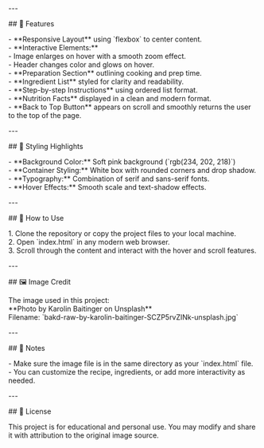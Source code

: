 \---

\#\# 🧠 Features

\- \*\*Responsive Layout\*\* using \`flexbox\` to center content.  
\- \*\*Interactive Elements:\*\*  
  \- Image enlarges on hover with a smooth zoom effect.  
  \- Header changes color and glows on hover.  
\- \*\*Preparation Section\*\* outlining cooking and prep time.  
\- \*\*Ingredient List\*\* styled for clarity and readability.  
\- \*\*Step-by-step Instructions\*\* using ordered list format.  
\- \*\*Nutrition Facts\*\* displayed in a clean and modern format.  
\- \*\*Back to Top Button\*\* appears on scroll and smoothly returns the user to the top of the page.

\---

\#\# 🎨 Styling Highlights

\- \*\*Background Color:\*\* Soft pink background (\`rgb(234, 202, 218)\`)  
\- \*\*Container Styling:\*\* White box with rounded corners and drop shadow.  
\- \*\*Typography:\*\* Combination of serif and sans-serif fonts.  
\- \*\*Hover Effects:\*\* Smooth scale and text-shadow effects.

\---

\#\# 🚀 How to Use

1\. Clone the repository or copy the project files to your local machine.  
2\. Open \`index.html\` in any modern web browser.  
3\. Scroll through the content and interact with the hover and scroll features.

\---

\#\# 🖼️ Image Credit

The image used in this project:    
\*\*Photo by Karolin Baitinger on Unsplash\*\*    
Filename: \`bakd-raw-by-karolin-baitinger-SCZP5rvZINk-unsplash.jpg\`

\---

\#\# 📌 Notes

\- Make sure the image file is in the same directory as your \`index.html\` file.  
\- You can customize the recipe, ingredients, or add more interactivity as needed.

\---

\#\# 📄 License

This project is for educational and personal use. You may modify and share it with attribution to the original image source.

